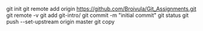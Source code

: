 git init
git remote add origin https://github.com/Broivula/Git_Assignments.git
git remote -v
git add git-intro/
git commit -m "initial commit"
git status
git push --set-upstream origin master
git copy <link>


